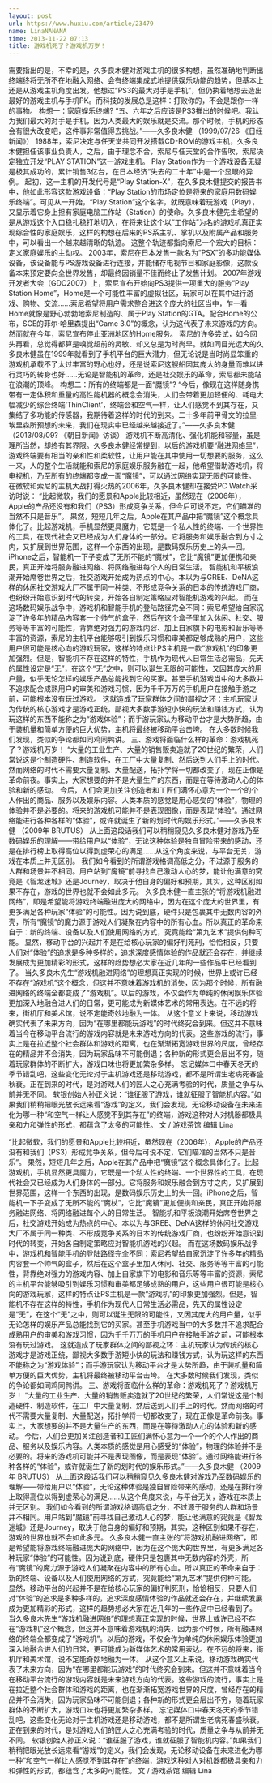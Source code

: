 ```yaml
---
layout: post
url: https://www.huxiu.com/article/23479
name: LinaNANANA
time: 2013-11-22 07:13
title: 游戏机死了？游戏机万岁！
---
```

需要指出的是，不幸的是，久多良木健对游戏主机的很多构想，虽然准确地判断出终端终将无所不在地融入网络、会有终端集成式地提供娱乐功能的趋势，但基本上还是从游戏主机角度出发。他想过“PS3的最大对手是手机”，但仍执着地想去造出最好的游戏主机与手机PK。而科技的发展总是这样：打败你的，不会是跟你一样的事物。 构想一：家庭娱乐终端? “五、六年之后应该是PS3推出的时候吧。我认为我们最大的对手是手机，因为人类最大的娱乐就是交流。那个时候，手机的形态会有很大改变吧，这件事非常值得去挑战。”——久多良木健 （1999/07/26 《日经新闻》） 1988年，索尼决定与任天堂共同开发搭载CD-ROM的游戏主机，久多良木健担任该事业负责人，之后，由于理念不合，索尼与任天堂的合作告吹，索尼决定独立开发“PLAY STATION”这一游戏主机。 Play Station作为一个游戏设备无疑是极其成功的，累计销售3亿台，在日本经济“失去的二十年”中是一个显眼的异例。 起初，这一主机的开发代号是“Play Station-X”，在久多良木健提交的报告书中，他如此形容这款游戏设备：“Play Station的市场定位是将来的家庭用数码娱乐终端”。可见从一开始，“Play Station”这个名字，就既意味着玩游戏（Play），又显示着它身上担有家庭电脑工作站（Station）的使命。久多良木健先生希望的是从游戏这个入口稳扎稳打地切入，在将来让这个以“工作站”为名的游戏机真正实现综合性的家庭娱乐，这样的构想在后来的PS系主机、掌机以及附属产品和服务中，可以看出一个越来越清晰的轨迹。 这整个轨迹都指向索尼一个宏大的目标：定义家庭娱乐的主动权。 2003年，索尼在日本发售一款名为“PSX”的多功能媒体设备，该设备能与PS游戏设备进行连接，并能储存电视节目和家庭影像，这款设备本来预定要向全世界发售，却最终因销量不佳而终止了发售计划。 2007年游戏开发者大会（GDC2007）上，索尼宣布开始向PS3提供一项重大的服务“Play Station Home”，Home是一个可能性丰富的虚拟社区，玩家可以在其中进行游戏、购物、交流……索尼希望将用户需求整合进这个庞大的社区当中，乍一看Home就像是野心勃勃地索尼制造的、属于Play Station的GTA。配合Home的公布，SCE的菲尔·哈里森提出“Game 3.0”的概念，认为这代表了未来游戏的方向。然而就在今年，索尼宣布停止亚洲地区的Home服务。 索尼的许多尝试，如今回头再看，总觉得都算是嗅觉超前的灵敏、却又总是为时尚早。就如同目光远大的久多良木健虽在1999年就看到了手机平台的巨大潜力，但无论说是当时尚显笨重的游戏机承载不了太过丰富的野心也好，还是说索尼这艘船因其庞大的身量而难以进行灵巧的转身也好……无论是智能机的革命，还是社交娱乐的革命，索尼都未能站在浪潮的顶峰。 构想二：所有的终端都是一面“魔镜”? “今后，像现在这样随身携带有一定体积和重量的高性能机器的概念会消失，人们会带着更加轻便的、耗电大幅减少的综合终端‘ThinClient’，终端会和空气一样，让人们感觉不到其存在，又集结了多功能的传感器，我期待着这样的时代的到来。二十多年前甲骨文的拉里·埃里森所预想的未来，我们在现实中已经越来越接近了。”——久多良木健 （2013/08/09? 《朝日新闻》访谈） 游戏机不断高清化、强化机能和容量，虽是理所当然，却终有其界限。久多良木健经常提到，以后的游戏机要“融进网络里”，游戏终端要有相当的亲和性和柔软性，让用户能在其中使用一切想要的服务，这么一来，人的整个生活就能和索尼的家庭娱乐服务融在一起，他希望借助游戏机，将电视机，乃至所有的终端都变成一面“魔镜”，可以通过网络实现无限的可能性。 在微软和索尼的主机大战打得火热的2006年，久多良木健却在接受PC Watch采访时说： “比起微软，我们的愿景和Apple比较相近，虽然现在（2006年），Apple的产品还没有和我们（PS3）形成竞争关系，但今后可说不定，它们瞄准的当然不只是音乐”。 果然，短短几年之后，Apple在其产品中把“魔镜”这个概念具体化了。比起游戏机，手机显然更具魔力，它既是一个私人性的终端、一个世界性的工具，在现代社会又已经成为人们身体的一部分。它将服务和娱乐融合到方寸之内，又扩展到世界范围，这样一个东西的出现，是数码娱乐历史上的头一回。iPhone之后，智能机一下子变成了无所不能的“魔杖”，它比“魔镜”更加便携和亲民，真正开始将服务融进网络、将网络融进每个人的日常生活。 智能机和平板浪潮开始席卷世界之后，社交游戏开始成为热点的中心。本以为与GREE、DeNA这样的休闲社交游戏大厂不属于同一种类、不形成竞争关系的日本的传统游戏厂商，也纷纷开始意识到时代的转变，开始各自制定策略应对智能机游戏的兴起。 而在这场数码娱乐战争中，游戏机和智能手机的登陆路径完全不同：索尼希望给自家沉淀了许多年的精品内容套一个帅气的盒子，然后在这个盒子里加入休闲、社交、服务等等丰富的可能性，背靠绝对强力的游戏内容、加上自家旗下的电影和音乐等等丰富的资源，索尼的主机平台能够吸引到娱乐习惯和审美都足够成熟的用户，这些用户很可能是核心向的游戏玩家，这样的特点让PS主机是一款“游戏机”的印象更加强烈。但是，智能机不存在这样的特性，手机作为现代人日常生活必需品，先天的属性设定是“无”，在这个“无”之中，则可以诞生无限的可能性，又因其庞大的用户量，似乎无论怎样的娱乐产品总能找到它的买家。甚至手机游戏当中的大多数并不追求配合成熟用户的审美和游戏习惯，因为千千万万的手机用户在接触手游之前，可能根本没有玩过游戏。 这就造成了玩家群体之间的鄙视之环：主机玩家认为传统的核心游戏才是游戏正统，鄙视大多数手游短小快的玩法和赚钱方式，认为玩这样的东西不能称之为“游戏体验”；而手游玩家认为移动平台才是大势所趋，由于装机量和简单方便的巨大优势，主机将最终被移动平台击垮。 在大多数时候我们发现，类似的争论都如同鸡同鸭讲。 三、游戏将面临什么样的革命：游戏机死了？游戏机万岁！ “大量的工业生产、大量的销售贩卖造就了20世纪的繁荣，人们常说这是个制造硬件、制造软件，在工厂中大量复制、然后送到人们手上的时代。然而网络的时代不需要大量复制、大量配送，拓扑学将一切都改变了，现在正像是革命前夜。事实上，大家想要的并不是大量生产的东西，而是在等待激动人心的体验和新的感动。 今后，人们会更加关注创造者和工匠们满怀心意为一个一个的个人作出的商品、服务以及娱乐内容。人类本质的感觉是用心感受的“体验”，物理的体验并不是必要的。将来的游戏机可能并不是表现图像，而是表现“体验”。通过网络能进行各种各样的“体验”，或许就诞生了新的划时代的娱乐形式。”——久多良木健 （2009年 BRUTUS） 从上面这段话我们可以稍稍窥见久多良木健对游戏乃至数码娱乐的理解——带给用户以“体验”，无论这种体验是独自冒险带来的感动，还是在排行榜上取得高位以得到虚荣心的满足……从这个角度来说，与平台无关，游戏在本质上并无区别。 我们如今看到的所谓游戏格调高低之分，不过源于服务的人群和场景并不相同。用户站到“魔镜”前寻找自己激动人心的梦，能让他满意的究竟是《智龙迷城》还是Journey，取决于他自身的偏好和预期，其实，这种区别如果不存在，游戏的世界也就不会如此多元。 久多良木健一直主张的“将游戏机融进网络”，即是希望能将游戏终端融进庞大的网络中，因为在这个庞大的世界里，有更多满足各种玩家“体验”的可能性。因为说到底，硬件只是包裹其中无数内容的外壳，所有“魔镜”的魔力源于游戏人们凝聚在内容中的所有心血。所以真正的革命来自于：新的终端、设备以及人们使用网络的方式，究竟能给“第九艺术”提供何种可能。 显然，移动平台的兴起并不是在给核心玩家的偏好判死刑，恰恰相反，只要人们对“体验”的追求是多种多样的，追求深度感情体验的作品就还会存在，并继续发展成为更加精彩的形式，这样的趋势想必大家在近几年的一些作品中已经看到了。 当久多良木先生“游戏机融进网络”的理想真正实现的时候，世界上或许已经不存在“游戏机”这个概念，但这并不意味着游戏机的消失，因为那个时候，所有融进网络的终端全都变成了“游戏机”。以后的游戏，不仅会作为单纯的休闲娱乐体验更加深入地融合进人们的日常，更可能成为新媒体艺术的常用表达。在不远的将来，街机厅和美术馆，说不定能奇妙地融为一体。 从这个意义上来说，移动游戏确实代表了未来方向，因为“在哪里都能玩游戏”的时代终究会到来。但这并不意味着当今在移动平台流行的游戏内容就是未来游戏方向的代表。这些游戏的流行，事实上是在拉近整个社会群体和游戏的距离，也在渐渐拓宽游戏世界的尺度，曾经存在的精品并不会消失，因为玩家品味不可能倒退；各种新的形式更会层出不穷，随着玩家群体的不断扩大，游戏口味也将更加繁杂多样。 忘记媒体口中春天冬天的季节错乱吧，这些变化无论对于主机游戏还是移动游戏，都不是所谓生老病死春盛秋衰。正在到来的时代，是对游戏人们的匠人之心充满考验的时代，质量之争与从前并无不同。 软银创始人孙正义说：“谁征服了游戏，谁就征服了智能机内容。”如果我们稍稍把眼光放长远来看“游戏”的定义，我们会发现，无论移动设备在未来进化为哪一种“和空气一样让人感觉不到其存在”的终端，游戏这种对人对机器都极具亲和力和弹性的形式，都蕴含了太多的可能性。 文 / 游戏茶馆 编辑 Lina

“比起微软，我们的愿景和Apple比较相近，虽然现在（2006年），Apple的产品还没有和我们（PS3）形成竞争关系，但今后可说不定，它们瞄准的当然不只是音乐”。 果然，短短几年之后，Apple在其产品中把“魔镜”这个概念具体化了。比起游戏机，手机显然更具魔力，它既是一个私人性的终端、一个世界性的工具，在现代社会又已经成为人们身体的一部分。它将服务和娱乐融合到方寸之内，又扩展到世界范围，这样一个东西的出现，是数码娱乐历史上的头一回。iPhone之后，智能机一下子变成了无所不能的“魔杖”，它比“魔镜”更加便携和亲民，真正开始将服务融进网络、将网络融进每个人的日常生活。 智能机和平板浪潮开始席卷世界之后，社交游戏开始成为热点的中心。本以为与GREE、DeNA这样的休闲社交游戏大厂不属于同一种类、不形成竞争关系的日本的传统游戏厂商，也纷纷开始意识到时代的转变，开始各自制定策略应对智能机游戏的兴起。 而在这场数码娱乐战争中，游戏机和智能手机的登陆路径完全不同：索尼希望给自家沉淀了许多年的精品内容套一个帅气的盒子，然后在这个盒子里加入休闲、社交、服务等等丰富的可能性，背靠绝对强力的游戏内容、加上自家旗下的电影和音乐等等丰富的资源，索尼的主机平台能够吸引到娱乐习惯和审美都足够成熟的用户，这些用户很可能是核心向的游戏玩家，这样的特点让PS主机是一款“游戏机”的印象更加强烈。但是，智能机不存在这样的特性，手机作为现代人日常生活必需品，先天的属性设定是“无”，在这个“无”之中，则可以诞生无限的可能性，又因其庞大的用户量，似乎无论怎样的娱乐产品总能找到它的买家。甚至手机游戏当中的大多数并不追求配合成熟用户的审美和游戏习惯，因为千千万万的手机用户在接触手游之前，可能根本没有玩过游戏。 这就造成了玩家群体之间的鄙视之环：主机玩家认为传统的核心游戏才是游戏正统，鄙视大多数手游短小快的玩法和赚钱方式，认为玩这样的东西不能称之为“游戏体验”；而手游玩家认为移动平台才是大势所趋，由于装机量和简单方便的巨大优势，主机将最终被移动平台击垮。 在大多数时候我们发现，类似的争论都如同鸡同鸭讲。 三、游戏将面临什么样的革命：游戏机死了？游戏机万岁！ “大量的工业生产、大量的销售贩卖造就了20世纪的繁荣，人们常说这是个制造硬件、制造软件，在工厂中大量复制、然后送到人们手上的时代。然而网络的时代不需要大量复制、大量配送，拓扑学将一切都改变了，现在正像是革命前夜。事实上，大家想要的并不是大量生产的东西，而是在等待激动人心的体验和新的感动。 今后，人们会更加关注创造者和工匠们满怀心意为一个一个的个人作出的商品、服务以及娱乐内容。人类本质的感觉是用心感受的“体验”，物理的体验并不是必要的。将来的游戏机可能并不是表现图像，而是表现“体验”。通过网络能进行各种各样的“体验”，或许就诞生了新的划时代的娱乐形式。”——久多良木健 （2009年 BRUTUS） 从上面这段话我们可以稍稍窥见久多良木健对游戏乃至数码娱乐的理解——带给用户以“体验”，无论这种体验是独自冒险带来的感动，还是在排行榜上取得高位以得到虚荣心的满足……从这个角度来说，与平台无关，游戏在本质上并无区别。 我们如今看到的所谓游戏格调高低之分，不过源于服务的人群和场景并不相同。用户站到“魔镜”前寻找自己激动人心的梦，能让他满意的究竟是《智龙迷城》还是Journey，取决于他自身的偏好和预期，其实，这种区别如果不存在，游戏的世界也就不会如此多元。 久多良木健一直主张的“将游戏机融进网络”，即是希望能将游戏终端融进庞大的网络中，因为在这个庞大的世界里，有更多满足各种玩家“体验”的可能性。因为说到底，硬件只是包裹其中无数内容的外壳，所有“魔镜”的魔力源于游戏人们凝聚在内容中的所有心血。所以真正的革命来自于：新的终端、设备以及人们使用网络的方式，究竟能给“第九艺术”提供何种可能。 显然，移动平台的兴起并不是在给核心玩家的偏好判死刑，恰恰相反，只要人们对“体验”的追求是多种多样的，追求深度感情体验的作品就还会存在，并继续发展成为更加精彩的形式，这样的趋势想必大家在近几年的一些作品中已经看到了。 当久多良木先生“游戏机融进网络”的理想真正实现的时候，世界上或许已经不存在“游戏机”这个概念，但这并不意味着游戏机的消失，因为那个时候，所有融进网络的终端全都变成了“游戏机”。以后的游戏，不仅会作为单纯的休闲娱乐体验更加深入地融合进人们的日常，更可能成为新媒体艺术的常用表达。在不远的将来，街机厅和美术馆，说不定能奇妙地融为一体。 从这个意义上来说，移动游戏确实代表了未来方向，因为“在哪里都能玩游戏”的时代终究会到来。但这并不意味着当今在移动平台流行的游戏内容就是未来游戏方向的代表。这些游戏的流行，事实上是在拉近整个社会群体和游戏的距离，也在渐渐拓宽游戏世界的尺度，曾经存在的精品并不会消失，因为玩家品味不可能倒退；各种新的形式更会层出不穷，随着玩家群体的不断扩大，游戏口味也将更加繁杂多样。 忘记媒体口中春天冬天的季节错乱吧，这些变化无论对于主机游戏还是移动游戏，都不是所谓生老病死春盛秋衰。正在到来的时代，是对游戏人们的匠人之心充满考验的时代，质量之争与从前并无不同。 软银创始人孙正义说：“谁征服了游戏，谁就征服了智能机内容。”如果我们稍稍把眼光放长远来看“游戏”的定义，我们会发现，无论移动设备在未来进化为哪一种“和空气一样让人感觉不到其存在”的终端，游戏这种对人对机器都极具亲和力和弹性的形式，都蕴含了太多的可能性。 文 / 游戏茶馆 编辑 Lina

